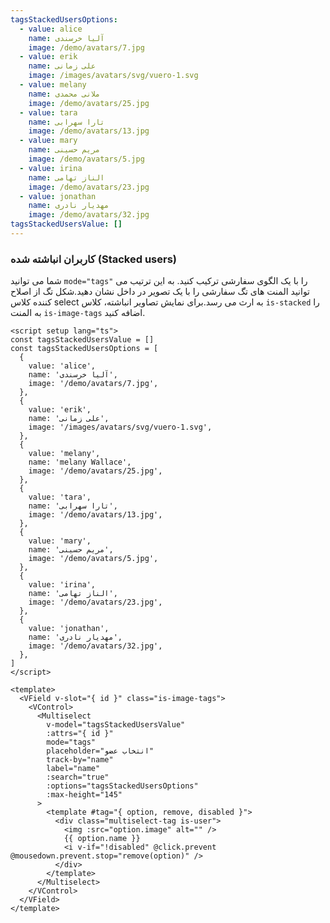 ```yaml
---
tagsStackedUsersOptions:
  - value: alice
    name: آلیا خرسندی
    image: /demo/avatars/7.jpg
  - value: erik
    name: علی زمانی
    image: /images/avatars/svg/vuero-1.svg
  - value: melany
    name: ملانی محمدی
    image: /demo/avatars/25.jpg
  - value: tara
    name: تارا سهرابی
    image: /demo/avatars/13.jpg
  - value: mary
    name: مریم حسینی
    image: /demo/avatars/5.jpg
  - value: irina
    name: الناز تهامی
    image: /demo/avatars/23.jpg
  - value: jonathan
    name: مهدیار نادری
    image: /demo/avatars/32.jpg
tagsStackedUsersValue: []
---
```


### کاربران انباشته شده (Stacked users)

شما می توانید `mode="tags"` را با یک الگوی سفارشی ترکیب کنید. به این ترتیب می توانید المنت های تگ سفارشی را با یک تصویر در داخل نشان دهید.شکل تگ از اصلاح کننده کلاس select به ارث می رسد.برای نمایش تصاویر انباشته، کلاس `is-stacked` را به المنت `is-image-tags` اضافه کنید.

<!--code-->

```vue
<script setup lang="ts">
const tagsStackedUsersValue = []
const tagsStackedUsersOptions = [
  {
    value: 'alice',
    name: 'آلیا خرسندی',
    image: '/demo/avatars/7.jpg',
  },
  {
    value: 'erik',
    name: 'علی زمانی',
    image: '/images/avatars/svg/vuero-1.svg',
  },
  {
    value: 'melany',
    name: 'melany Wallace',
    image: '/demo/avatars/25.jpg',
  },
  {
    value: 'tara',
    name: 'تارا سهرابی',
    image: '/demo/avatars/13.jpg',
  },
  {
    value: 'mary',
    name: 'مریم حسینی',
    image: '/demo/avatars/5.jpg',
  },
  {
    value: 'irina',
    name: 'الناز تهامی',
    image: '/demo/avatars/23.jpg',
  },
  {
    value: 'jonathan',
    name: 'مهدیار نادری',
    image: '/demo/avatars/32.jpg',
  },
]
</script>

<template>
  <VField v-slot="{ id }" class="is-image-tags">
    <VControl>
      <Multiselect
        v-model="tagsStackedUsersValue"
        :attrs="{ id }"
        mode="tags"
        placeholder="انتخاب عضو"
        track-by="name"
        label="name"
        :search="true"
        :options="tagsStackedUsersOptions"
        :max-height="145"
      >
        <template #tag="{ option, remove, disabled }">
          <div class="multiselect-tag is-user">
            <img :src="option.image" alt="" />
            {{ option.name }}
            <i v-if="!disabled" @click.prevent @mousedown.prevent.stop="remove(option)" />
          </div>
        </template>
      </Multiselect>
    </VControl>
  </VField>
</template>
```

<!--/code-->

<!--example-->

<div class="columns">
  <div class="column is-4">
    <VField v-slot="{ id }" class="is-image-tags is-stacked">
      <VControl>
        <Multiselect
          :attrs="{ id }"
          v-model="frontmatter.tagsStackedUsersValue"
          mode="tags"
          placeholder="انتخاب عضو"
          trackBy="name"
          label="name"
          :search="true"
          :options="frontmatter.tagsStackedUsersOptions"
          :max-height="145"
        >
          <template v-slot:tag="{ option, remove, disabled }">
            <div class="multiselect-tag is-user">
              <img :src="option.image" alt="" />
              <i
                v-if="!disabled"
                @click.prevent
                @mousedown.prevent.stop="remove(option)"
              />
            </div>
          </template>
        </Multiselect>
      </VControl>
    </VField>
  </div>
  <div class="column is-4">
    <VField v-slot="{ id }" class="is-image-tags is-stacked is-curved-select">
      <VControl>
        <Multiselect
          :attrs="{ id }"
          v-model="frontmatter.tagsStackedUsersValue"
          mode="tags"
          placeholder="انتخاب عضو"
          trackBy="name"
          label="name"
          :search="true"
          :options="frontmatter.tagsStackedUsersOptions"
          :max-height="145"
        >
          <template v-slot:tag="{ option, remove, disabled }">
            <div class="multiselect-tag is-user">
              <img :src="option.image" alt="" />
              <i
                v-if="!disabled"
                @click.prevent
                @mousedown.prevent.stop="remove(option)"
              />
            </div>
          </template>
        </Multiselect>
      </VControl>
    </VField>
  </div>
  <div class="column is-4">
    <VField v-slot="{ id }" class="is-image-tags is-stacked is-rounded-select">
      <VControl>
        <Multiselect
          :attrs="{ id }"
          v-model="frontmatter.tagsStackedUsersValue"
          mode="tags"
          placeholder="انتخاب عضو"
          trackBy="name"
          label="name"
          :search="true"
          :options="frontmatter.tagsStackedUsersOptions"
          :max-height="145"
        >
          <template v-slot:tag="{ option, remove, disabled }">
            <div class="multiselect-tag is-user">
              <img :src="option.image" alt="" />
              <i
                v-if="!disabled"
                @click.prevent
                @mousedown.prevent.stop="remove(option)"
              />
            </div>
          </template>
        </Multiselect>
      </VControl>
    </VField>
  </div>
</div>

<!--/example-->
